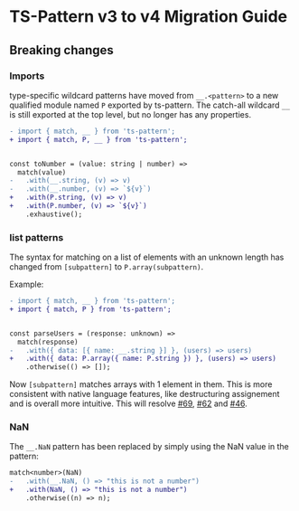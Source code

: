# TS-Pattern v3 to v4 Migration Guide

## Breaking changes

### Imports

type-specific wildcard patterns have moved from `__.<pattern>` to a new qualified module named `P` exported by ts-pattern.
The catch-all wildcard `__` is still exported at the top level, but no longer has any properties.

```diff
- import { match, __ } from 'ts-pattern';
+ import { match, P, __ } from 'ts-pattern';


const toNumber = (value: string | number) =>
  match(value)
-   .with(__.string, (v) => v)
-   .with(__.number, (v) => `${v}`)
+   .with(P.string, (v) => v)
+   .with(P.number, (v) => `${v}`)
    .exhaustive();
```

### list patterns

The syntax for matching on a list of elements with an unknown length has changed from `[subpattern]` to `P.array(subpattern)`.

Example:

```diff
- import { match, __ } from 'ts-pattern';
+ import { match, P } from 'ts-pattern';


const parseUsers = (response: unknown) =>
  match(response)
-   .with({ data: [{ name: __.string }] }, (users) => users)
+   .with({ data: P.array({ name: P.string }) }, (users) => users)
    .otherwise(() => []);
```

Now `[subpattern]` matches arrays with 1 element in them. This is more consistent with native language features, like destructuring assignement and is overall more intuitive. This will resolve [#69](https://github.com/gvergnaud/ts-pattern/issues/69), [#62](https://github.com/gvergnaud/ts-pattern/issues/62) and [#46](https://github.com/gvergnaud/ts-pattern/issues/46).

### NaN

The `__.NaN` pattern has been replaced by simply using the NaN value in the pattern:

```diff
match<number>(NaN)
-   .with(__.NaN, () => "this is not a number")
+   .with(NaN, () => "this is not a number")
    .otherwise((n) => n);
```
